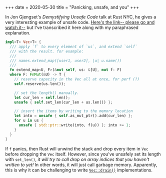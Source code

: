 +++
date = 2020-05-30
title = "Panicking, unsafe, and you"
+++

In Jon Gjengset's *Demystifying Unsafe Code* talk at Rust NYC, he gives a very
interesting example of unsafe code. [Here's the link-- please go and watch
it--][jonhoo_talk] but I've transcribed it here along with my paraphrased
explanation.

<!-- more -->

```rust
impl<T> Vec<T> {
  /// apply `f` to every element of `us`, and extend `self`
  /// with the result. for example:
  ///
  /// names.extend_map([user1, user2], |u| u.name())
  ///
  fn extend_map<U, F>(&mut self, us: &[U], mut f: F)
  where F: FnMut(&U) -> T {
    // reserve capacity in the Vec all at once, for perf (?)
    self.reserve(us.len());

    // set the length() manually.
    let cur_len = self.len();
    unsafe { self.set_len(cur_len + us.len()) };

    // insert the items by writing to the memory location
    let into = unsafe { self.as_mut_ptr().add(cur_len) };
    for u in us {
      unsafe { std::ptr::write(into, f(u)) }; into += 1;
    }
  }
}
```

If `f` panics, then Rust will unwind the stack and drop every item in `Vec`
before dropping the `Vec` itself. However, since you've unsafely set its length
with `set_len()`, *it will try to call drop on array indices that you haven't
written to yet!* In other words, it will just call garbage memory. Apparently,
this is why it can be challenging to write [`Vec::drain()`][drain]
implementations.

[jonhoo_talk]: https://www.youtube.com/watch?v=QAz-maaH0KM#t=13m28s
[drain]: https://doc.rust-lang.org/std/vec/struct.Vec.html#method.drain
